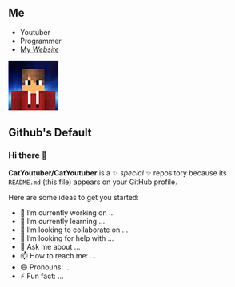 ## Me

* Youtuber
* Programmer
* [My *Website*](catyoutuber.github.io)

![Me](photoAZOWD2H6.jpg)

## Github's Default
### Hi there 👋

**CatYoutuber/CatYoutuber** is a ✨ _special_ ✨ repository because its `README.md` (this file) appears on your GitHub profile.

Here are some ideas to get you started:

- 🔭 I’m currently working on ...
- 🌱 I’m currently learning ...
- 👯 I’m looking to collaborate on ...
- 🤔 I’m looking for help with ...
- 💬 Ask me about ...
- 📫 How to reach me: ...
- 😄 Pronouns: ...
- ⚡ Fun fact: ...
